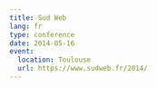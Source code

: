 ```yaml
---
title: Sud Web
lang: fr
type: conference
date: 2014-05-16
event:
  location: Toulouse
  url: https://www.sudweb.fr/2014/
---
```

